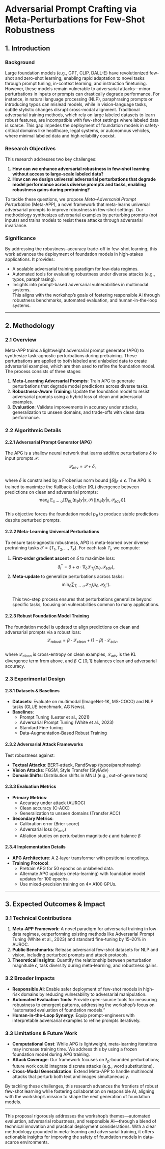 # Adversarial Prompt Crafting via Meta-Perturbations for Few-Shot Robustness  

## 1. Introduction  

### Background  
Large foundation models (e.g., GPT, CLIP, DALL-E) have revolutionized few-shot and zero-shot learning, enabling rapid adaptation to novel tasks through prompt tuning, in-context learning, and instruction finetuning. However, these models remain vulnerable to adversarial attacks—minor perturbations in inputs or prompts can drastically degrade performance. For instance, in natural language processing (NLP), paraphrasing prompts or introducing typos can mislead models, while in vision-language tasks, subtle stylistic changes disrupt cross-modal alignment. Traditional adversarial training methods, which rely on large labeled datasets to learn robust features, are incompatible with few-shot settings where labeled data is scarce. This gap impedes the deployment of foundation models in safety-critical domains like healthcare, legal systems, or autonomous vehicles, where minimal labeled data and high reliability coexist.  

### Research Objectives  
This research addresses two key challenges:  
1. **How can we enhance adversarial robustness in few-shot learning without access to large-scale labeled data?**  
2. **How can we design universal adversarial perturbations that degrade model performance across diverse prompts and tasks, enabling robustness gains during pretraining?**  

To tackle these questions, we propose *Meta-Adversarial Prompt Perturbation* (Meta-APP), a novel framework that meta-learns universal adversarial prompts to improve robustness in few-shot settings. Our methodology synthesizes adversarial examples by perturbing prompts (not inputs) and trains models to resist these attacks through adversarial invariance.  

### Significance  
By addressing the robustness-accuracy trade-off in few-shot learning, this work advances the deployment of foundation models in high-stakes applications. It provides:  
- A scalable adversarial training paradigm for low-data regimes.  
- Automated tools for evaluating robustness under diverse attacks (e.g., typos, paraphrasing).  
- Insights into prompt-based adversarial vulnerabilities in multimodal systems.  
This aligns with the workshop’s goals of fostering responsible AI through robustness benchmarks, automated evaluation, and human-in-the-loop systems.  

---

## 2. Methodology  

### 2.1 Overview  
Meta-APP trains a lightweight adversarial prompt generator (APG) to synthesize task-agnostic perturbations during pretraining. These perturbations are applied to both labeled and unlabeled data to create adversarial examples, which are then used to refine the foundation model. The process consists of three stages:  
1. **Meta-Learning Adversarial Prompts**: Train APG to generate perturbations that degrade model predictions across diverse tasks.  
2. **Robustness-Aware Training**: Update the foundation model to resist adversarial prompts using a hybrid loss of clean and adversarial examples.  
3. **Evaluation**: Validate improvements in accuracy under attacks, generalization to unseen domains, and trade-offs with clean data performance.  

### 2.2 Algorithmic Details  

#### 2.2.1 Adversarial Prompt Generator (APG)  
The APG is a shallow neural network that learns additive perturbations $\delta$ to input prompts $\mathcal{P}$:  
$$
\mathcal{P}_{\text{adv}} = \mathcal{P} + \delta,
$$  
where $\delta$ is constrained by a Frobenius norm bound $\|\delta\|_F \leq \epsilon$. The APG is trained to maximize the Kullback-Leibler (KL) divergence between predictions on clean and adversarial prompts:  
$$
\max_{\delta} \, \mathbb{E}_{x \sim \mathcal{D}} \left[ D_{\text{KL}}\left(p_{\theta}(y|x, \mathcal{P}) \, \| \, p_{\theta}(y|x, \mathcal{P}_{\text{adv}})\right)\right].
$$  
This objective forces the foundation model $p_{\theta}$ to produce stable predictions despite perturbed prompts.  

#### 2.2.2 Meta-Learning Universal Perturbations  
To ensure task-agnostic robustness, APG is meta-learned over diverse pretraining tasks $\mathcal{T} = \{T_1, T_2, ..., T_k\}$. For each task $T_i$, we compute:  
1. **First-order gradient ascent** on $\delta$ to maximize loss:  
$$
\delta_i^* = \delta + \alpha \cdot \nabla_{\delta} \mathcal{L}_{T_i}(p_{\theta}, \mathcal{P}_{\text{adv}}),
$$  
2. **Meta-update** to generalize perturbations across tasks:  
$$
\min_{\theta} \sum_{T_i \sim \mathcal{T}} \mathcal{L}_{T_i}(p_{\theta}, \mathcal{P}_{\delta_i^*}).
$$  
This two-step process ensures that perturbations generalize beyond specific tasks, focusing on vulnerabilities common to many applications.  

#### 2.2.3 Robust Foundation Model Training  
The foundation model is updated to align predictions on clean and adversarial prompts via a robust loss:  
$$
\mathcal{L}_{\text{robust}} = \beta \cdot \mathcal{L}_{\text{clean}} + (1-\beta) \cdot \mathcal{L}_{\text{adv}},
$$  
where $\mathcal{L}_{\text{clean}}$ is cross-entropy on clean examples, $\mathcal{L}_{\text{adv}}$ is the KL divergence term from above, and $\beta \in [0,1]$ balances clean and adversarial accuracy.  

### 2.3 Experimental Design  

#### 2.3.1 Datasets & Baselines  
- **Datasets**: Evaluate on multimodal (ImageNet-1K, MS-COCO) and NLP tasks (GLUE benchmark, AG News).  
- **Baselines**:  
  - Prompt Tuning (Lester et al., 2021)  
  - Adversarial Prompt Tuning (White et al., 2023)  
  - Standard Fine-tuning  
  - Data-Augmentation-Based Robust Training  

#### 2.3.2 Adversarial Attack Frameworks  
Test robustness against:  
- **Textual Attacks**: BERT-attack, RandSwap (typos/paraphrasing)  
- **Vision Attacks**: FGSM, Style Transfer (StylAdv)  
- **Domain Shifts**: Distribution shifts in MNLI (e.g., out-of-genre texts)  

#### 2.3.3 Evaluation Metrics  
- **Primary Metrics**:  
  - Accuracy under attack (AUROC)  
  - Clean accuracy (C-ACC)  
  - Generalization to unseen domains (Transfer ACC)  
- **Secondary Metrics**:  
  - Calibration error (Brier score)  
  - Adversarial loss ($\mathcal{L}_{\text{adv}}$)  
  - Ablation studies on perturbation magnitude $\epsilon$ and balance $\beta$  

#### 2.3.4 Implementation Details  
- **APG Architecture**: A 2-layer transformer with positional encodings.  
- **Training Protocol**:  
  - Pretrain APG for 50 epochs on unlabeled data.  
  - Alternate APG updates (meta-learning) with foundation model updates for 100 epochs.  
  - Use mixed-precision training on 4× A100 GPUs.  

---

## 3. Expected Outcomes & Impact  

### 3.1 Technical Contributions  
1. **Meta-APP Framework**: A novel paradigm for adversarial training in low-data regimes, outperforming existing methods like Adversarial Prompt Tuning (White et al., 2023) and standard fine-tuning by 15–20% in AUROC.  
2. **Public Benchmarks**: Release adversarial few-shot datasets for NLP and vision, including perturbed prompts and attack protocols.  
3. **Theoretical Insights**: Quantify the relationship between perturbation magnitude $\epsilon$, task diversity during meta-learning, and robustness gains.  

### 3.2 Broader Impacts  
- **Responsible AI**: Enable safer deployment of few-shot models in high-risk domains by reducing vulnerability to adversarial manipulation.  
- **Automated Evaluation Tools**: Provide open-source tools for measuring robustness to emergent patterns, addressing the workshop’s focus on “automated evaluation of foundation models.”  
- **Human-in-the-Loop Synergy**: Equip prompt-engineers with interpretable adversarial examples to refine prompts iteratively.  

### 3.3 Limitations & Future Work  
- **Computational Cost**: While APG is lightweight, meta-learning iterations may increase training time. We address this by using a frozen foundation model during APG training.  
- **Attack Coverage**: Our framework focuses on $\ell_p$-bounded perturbations; future work could integrate discrete attacks (e.g., word substitutions).  
- **Cross-Modal Generalization**: Extend Meta-APP to handle multimodal attacks that perturb both text and images simultaneously.  

By tackling these challenges, this research advances the frontiers of robust few-shot learning while fostering collaboration on responsible AI, aligning with the workshop’s mission to shape the next generation of foundation models.  

---

This proposal rigorously addresses the workshop’s themes—automated evaluation, adversarial robustness, and responsible AI—through a blend of technical innovation and practical deployment considerations. With a clear methodology grounded in meta-learning and adversarial training, it offers actionable insights for improving the safety of foundation models in data-scarce environments.